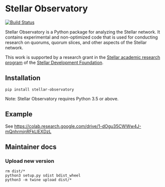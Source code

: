 # Stellar Observatory

[![Build Status](https://travis-ci.org/andrenarchy/stellar-observatory.svg?branch=master)](https://travis-ci.org/andrenarchy/stellar-observatory)

Stellar Observatory is a Python package for analyzing the Stellar network. It contains experimental and non-optimized code that is used for conducting research on quorums, quorum slices, and other aspects of the Stellar network.

This work is supported by a research grant in the [Stellar academic research program](https://www.stellar.org/stellar-academic-research-program/) of the [Stellar Development Foundation](https://www.stellar.org/).

## Installation

```
pip install stellar-observatory
```

Note: Stellar Observatory requires Python 3.5 or above.

## Example

See https://colab.research.google.com/drive/1-dOgu35CWWw4J-mQnhrmjnRFkLlEXDzL

## Maintainer docs

### Upload new version

```
rm dist/*
python3 setup.py sdist bdist_wheel
python3 -m twine upload dist/*
```
